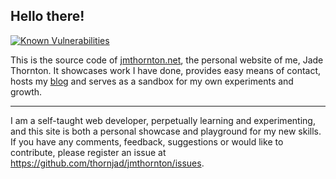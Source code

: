 ## Hello there!

[![Known Vulnerabilities](https://snyk.io/test/github/thornjad/jmthornton/badge.svg)](https://snyk.io/test/github/thornjad/jmthornton)

This is the source code of [jmthornton.net](http://jmthornton.net), the
personal website of me, Jade Thornton. It showcases work I have done, provides
easy means of contact, hosts my [blog](https://blog.jmthornton.net)
and serves as a sandbox for my own experiments and growth.

---

I am a self-taught web developer, perpetually learning and experimenting, and this site is both a personal showcase and playground for my new skills. If you have any comments, feedback, suggestions or would like to contribute, please register an issue at <https://github.com/thornjad/jmthornton/issues>.
